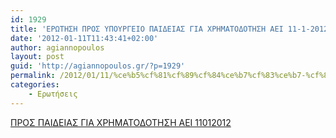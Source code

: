 ```yaml
---
id: 1929
title: 'ΕΡΩΤΗΣΗ ΠΡΟΣ ΥΠΟΥΡΓΕΙΟ ΠΑΙΔΕΙΑΣ ΓΙΑ ΧΡΗΜΑΤΟΔΟΤΗΣΗ ΑΕΙ 11-1-2012'
date: '2012-01-11T11:43:41+02:00'
author: agiannopoulos
layout: post
guid: 'http://agiannopoulos.gr/?p=1929'
permalink: /2012/01/11/%ce%b5%cf%81%cf%89%cf%84%ce%b7%cf%83%ce%b7-%cf%80%cf%81%ce%bf%cf%83-%cf%85%cf%80%ce%bf%cf%85%cf%81%ce%b3%ce%b5%ce%b9%ce%bf-%cf%80%ce%b1%ce%b9%ce%b4%ce%b5%ce%b9%ce%b1%cf%83-%ce%b3%ce%b9%ce%b1-%cf%87/
categories:
    - Ερωτήσεις
---
```


[ΠΡΟΣ ΠΑΙΔΕΙΑΣ ΓΙΑ ΧΡΗΜΑΤΟΔΟΤΗΣΗ ΑΕΙ 11012012](/wp-content/uploads/2012/04/cf80cf81cebfcf83-cf80ceb1ceb9ceb4ceb5ceb9ceb1cf83-ceb3ceb9ceb1-cf87cf81ceb7cebcceb1cf84cebfceb4cebfcf84ceb7cf83ceb7-ceb1ceb5ceb9-11012012.doc)